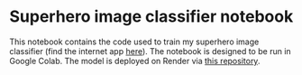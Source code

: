 # Superhero image classifier notebook

This notebook contains the code used to train my superhero image classifier (find the internet app [here](https://superheroes.onrender.com)). The notebook is designed to be run in Google Colab. The model is deployed on Render via [this repository](https://github.com/xiaoras/superheroes).
